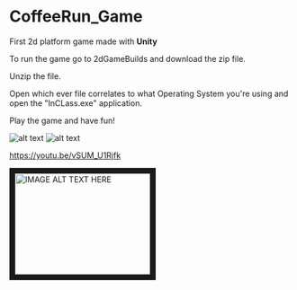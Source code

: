# CoffeeRun_Game
First 2d platform game made with **Unity**

To run the game go to 2dGameBuilds and download the zip file.

Unzip the file.

Open which ever file correlates to what Operating System you're using and open the "InCLass.exe" application.

Play the game and have fun!

![alt text](https://github.com/JessieSu2/CoffeeRun_Game/blob/main/HomeScreen.png)
![alt text](https://github.com/JessieSu2/CoffeeRun_Game/blob/main/BackStory.png)


https://youtu.be/vSUM_U1Rjfk

<a href="http://www.youtube.com/watch?feature=player_embedded&v=vSUM_U1Rjfk
" target="_blank"><img src="http://img.youtube.com/vi/vSUM_U1Rjfk/0.jpg" 
alt="IMAGE ALT TEXT HERE" width="240" height="180" border="10" /></a>
